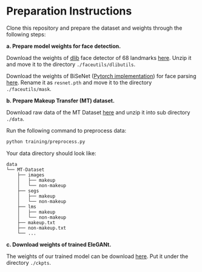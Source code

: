 # Preparation Instructions

Clone this repository and prepare the dataset and weights through the following steps:

**a. Prepare model weights for face detection.**

Download the weights of [dlib](https://github.com/davisking/dlib) face detector of 68 landmarks [here](http://dlib.net/files/shape_predictor_68_face_landmarks.dat.bz2). Unzip it and move it to the directory `./faceutils/dlibutils`.

Download the weights of BiSeNet ([Pytorch implementation](https://github.com/zllrunning/face-parsing.PyTorch)) for face parsing [here](https://drive.google.com/open?id=154JgKpzCPW82qINcVieuPH3fZ2e0P812). Rename it as `resnet.pth` and move it to the directory `./faceutils/mask`.

**b. Prepare Makeup Transfer (MT) dataset.**

Download raw data of the MT Dataset [here](https://github.com/wtjiang98/PSGAN) and unzip it into sub directory `./data`.

Run the following command to preprocess data:

```bash
python training/preprocess.py
```

Your data directory should look like:

```text
data
└── MT-Dataset
    ├── images
    │   ├── makeup
    │   └── non-makeup
    ├── segs
    │   ├── makeup
    │   └── non-makeup
    ├── lms
    │   ├── makeup
    │   └── non-makeup
    ├── makeup.txt
    ├── non-makeup.txt
    └── ...
```

**c. Download weights of trained EleGANt.**

The weights of our trained model can be download [here](https://drive.google.com/drive/folders/1xzIS3Dfmsssxkk9OhhAS4svrZSPfQYRe?usp=sharing). Put it under the directory `./ckpts`.
